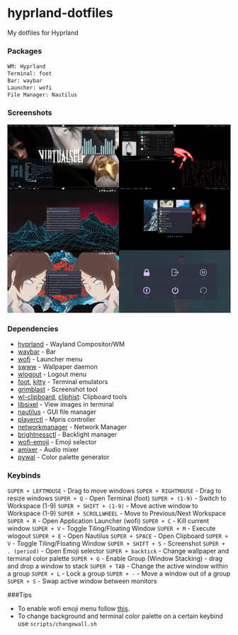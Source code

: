 # hyprland-dotfiles

My dotfiles for Hyprland

### Packages

```
WM: Hyprland
Terminal: foot
Bar: waybar
Launcher: wofi
File Manager: Nautilus 
```

### Screenshots
![Screenshot](screenshots/screenshot.jpg)

### Dependencies

- [hyprland](https://github.com/vaxerski/hyprland) - Wayland Compositor/WM
- [waybar](https://github.com/Alexays/Waybar) - Bar
- [wofi](https://hg.sr.ht/~scoopta/wofi) - Launcher menu
- [swww](https://github.com/Horus645/swww) - Wallpaper daemon
- [wlogout](https://github.com/ArtsyMacaw/wlogout) - Logout menu
- [foot](https://codeberg.org/dnkl/foot), [kitty](https://github.com/kovidgoyal/kitty) - Terminal emulators
- [grimblast](https://github.com/hyprwm/contrib) - Screenshot tool
- [wl-clipboard](https://github.com/bugaevc/wl-clipboard), [cliphist](https://github.com/sentriz/cliphist): Clipboard tools
- [libsixel](https://github.com/saitoha/libsixel) - View images in terminal
- [nautilus](https://github.com/GNOME/nautilus) - GUI file manager
- [playerctl](https://github.com/altdesktop/playerctl) - Mpris controller
- [networkmanager](https://gitlab.freedesktop.org/NetworkManager/NetworkManager) - Network Manager
- [brightnessctl](https://github.com/Hummer12007/brightnessctl) - Backlight manager
- [wofi-emoji](https://github.com/Zeioth/wofi-emoji) - Emoji selector
- [amixer](https://man.archlinux.org/man/amixer.1.en) - Audio mixer
- [pywal](https://github.com/dylanaraps/pywal) - Color palette generator

### Keybinds

`SUPER + LEFTMOUSE` - Drag to move windows
`SUPER + RIGHTMOUSE` - Drag to resize windows
`SUPER + Q` - Open Terminal (foot)
`SUPER + (1-9)` - Switch to Workspace (1-9)
`SUPER + SHIFT + (1-9)` - Move active window to Workspace (1-9)
`SUPER + SCROLLWHEEL` - Move to Previous/Next Workspace
`SUPER + R` - Open Application Launcher (wofi)
`SUPER + C` - Kill current window
`SUPER + V` - Toggle Tiling/Floating Window
`SUPER + M` - Execute wlogout
`SUPER + E` - Open Nautilus
`SUPER + SPACE` - Open Clipboard
`SUPER + V` - Toggle Tiling/Floating Window
`SUPER + SHIFT + S` - Screenshot
`SUPER + . (period)` - Open Emoji selector
`SUPER + backtick` - Change wallpaper and terminal color palette
`SUPER + G` - Enable Group (Window Stacking) - drag and drop a window to stack
`SUPER + TAB` - Change the active window within a group
`SUPER + L` - Lock a group
`SUPER + -` - Move a window out of a group
`SUPER + S` - Swap active window between monitors

###Tips
- To enable wofi emoji menu follow [this](https://github.com/Zeioth/wofi-emoji).
- To change background and terminal color palette on a certain keybind use `scripts/changewall.sh`